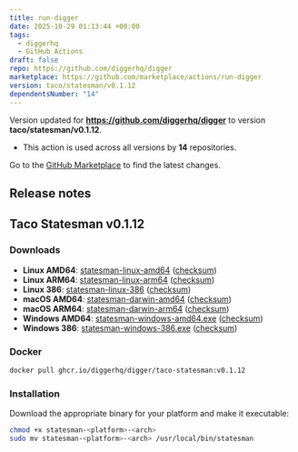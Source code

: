 ```yaml
---
title: run-digger
date: 2025-10-29 01:13:44 +00:00
tags:
  - diggerhq
  - GitHub Actions
draft: false
repo: https://github.com/diggerhq/digger
marketplace: https://github.com/marketplace/actions/run-digger
version: taco/statesman/v0.1.12
dependentsNumber: "14"
---
```



Version updated for **https://github.com/diggerhq/digger** to version **taco/statesman/v0.1.12**.
- This action is used across all versions by **14** repositories.

Go to the [GitHub Marketplace](https://github.com/marketplace/actions/run-digger) to find the latest changes.

## Release notes

## Taco Statesman v0.1.12

### Downloads
- **Linux AMD64**: [statesman-linux-amd64](https://github.com/diggerhq/digger/releases/download/taco/statesman/v0.1.12/statesman-linux-amd64) ([checksum](https://github.com/diggerhq/digger/releases/download/taco/statesman/v0.1.12/statesman-linux-amd64.sha256))
- **Linux ARM64**: [statesman-linux-arm64](https://github.com/diggerhq/digger/releases/download/taco/statesman/v0.1.12/statesman-linux-arm64) ([checksum](https://github.com/diggerhq/digger/releases/download/taco/statesman/v0.1.12/statesman-linux-arm64.sha256))
- **Linux 386**: [statesman-linux-386](https://github.com/diggerhq/digger/releases/download/taco/statesman/v0.1.12/statesman-linux-386) ([checksum](https://github.com/diggerhq/digger/releases/download/taco/statesman/v0.1.12/statesman-linux-386.sha256))
- **macOS AMD64**: [statesman-darwin-amd64](https://github.com/diggerhq/digger/releases/download/taco/statesman/v0.1.12/statesman-darwin-amd64) ([checksum](https://github.com/diggerhq/digger/releases/download/taco/statesman/v0.1.12/statesman-darwin-amd64.sha256))
- **macOS ARM64**: [statesman-darwin-arm64](https://github.com/diggerhq/digger/releases/download/taco/statesman/v0.1.12/statesman-darwin-arm64) ([checksum](https://github.com/diggerhq/digger/releases/download/taco/statesman/v0.1.12/statesman-darwin-arm64.sha256))
- **Windows AMD64**: [statesman-windows-amd64.exe](https://github.com/diggerhq/digger/releases/download/taco/statesman/v0.1.12/statesman-windows-amd64.exe) ([checksum](https://github.com/diggerhq/digger/releases/download/taco/statesman/v0.1.12/statesman-windows-amd64.exe.sha256))
- **Windows 386**: [statesman-windows-386.exe](https://github.com/diggerhq/digger/releases/download/taco/statesman/v0.1.12/statesman-windows-386.exe) ([checksum](https://github.com/diggerhq/digger/releases/download/taco/statesman/v0.1.12/statesman-windows-386.exe.sha256))

### Docker
```bash
docker pull ghcr.io/diggerhq/digger/taco-statesman:v0.1.12
```

### Installation
Download the appropriate binary for your platform and make it executable:
```bash
chmod +x statesman-<platform>-<arch>
sudo mv statesman-<platform>-<arch> /usr/local/bin/statesman
```

